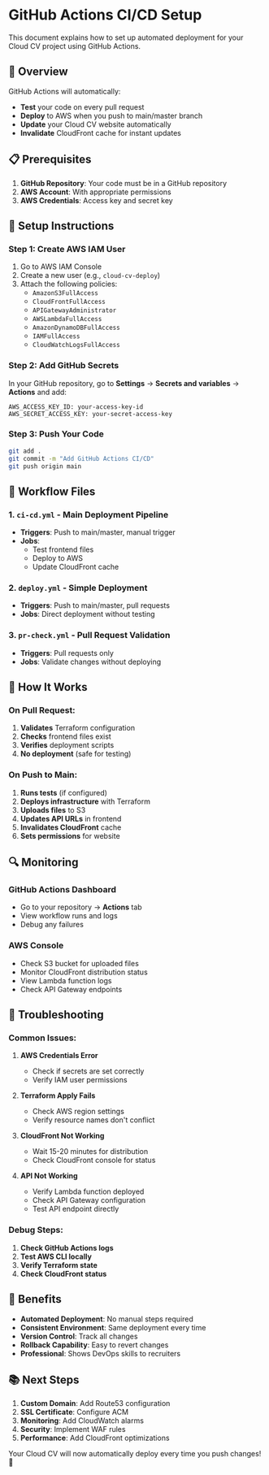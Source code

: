 # GitHub Actions CI/CD Setup

This document explains how to set up automated deployment for your Cloud CV project using GitHub Actions.

## 🚀 Overview

GitHub Actions will automatically:
- **Test** your code on every pull request
- **Deploy** to AWS when you push to main/master branch
- **Update** your Cloud CV website automatically
- **Invalidate** CloudFront cache for instant updates

## 📋 Prerequisites

1. **GitHub Repository**: Your code must be in a GitHub repository
2. **AWS Account**: With appropriate permissions
3. **AWS Credentials**: Access key and secret key

## 🔧 Setup Instructions

### Step 1: Create AWS IAM User

1. Go to AWS IAM Console
2. Create a new user (e.g., `cloud-cv-deploy`)
3. Attach the following policies:
   - `AmazonS3FullAccess`
   - `CloudFrontFullAccess`
   - `APIGatewayAdministrator`
   - `AWSLambdaFullAccess`
   - `AmazonDynamoDBFullAccess`
   - `IAMFullAccess`
   - `CloudWatchLogsFullAccess`

### Step 2: Add GitHub Secrets

In your GitHub repository, go to **Settings** → **Secrets and variables** → **Actions** and add:

```
AWS_ACCESS_KEY_ID: your-access-key-id
AWS_SECRET_ACCESS_KEY: your-secret-access-key
```

### Step 3: Push Your Code

```bash
git add .
git commit -m "Add GitHub Actions CI/CD"
git push origin main
```

## 🔄 Workflow Files

### 1. `ci-cd.yml` - Main Deployment Pipeline
- **Triggers**: Push to main/master, manual trigger
- **Jobs**: 
  - Test frontend files
  - Deploy to AWS
  - Update CloudFront cache

### 2. `deploy.yml` - Simple Deployment
- **Triggers**: Push to main/master, pull requests
- **Jobs**: Direct deployment without testing

### 3. `pr-check.yml` - Pull Request Validation
- **Triggers**: Pull requests only
- **Jobs**: Validate changes without deploying

## 🎯 How It Works

### On Pull Request:
1. **Validates** Terraform configuration
2. **Checks** frontend files exist
3. **Verifies** deployment scripts
4. **No deployment** (safe for testing)

### On Push to Main:
1. **Runs tests** (if configured)
2. **Deploys infrastructure** with Terraform
3. **Uploads files** to S3
4. **Updates API URLs** in frontend
5. **Invalidates CloudFront** cache
6. **Sets permissions** for website

## 🔍 Monitoring

### GitHub Actions Dashboard
- Go to your repository → **Actions** tab
- View workflow runs and logs
- Debug any failures

### AWS Console
- Check S3 bucket for uploaded files
- Monitor CloudFront distribution status
- View Lambda function logs
- Check API Gateway endpoints

## 🚨 Troubleshooting

### Common Issues:

1. **AWS Credentials Error**
   - Check if secrets are set correctly
   - Verify IAM user permissions

2. **Terraform Apply Fails**
   - Check AWS region settings
   - Verify resource names don't conflict

3. **CloudFront Not Working**
   - Wait 15-20 minutes for distribution
   - Check CloudFront console for status

4. **API Not Working**
   - Verify Lambda function deployed
   - Check API Gateway configuration
   - Test API endpoint directly

### Debug Steps:

1. **Check GitHub Actions logs**
2. **Test AWS CLI locally**
3. **Verify Terraform state**
4. **Check CloudFront status**

## 🎉 Benefits

- **Automated Deployment**: No manual steps required
- **Consistent Environment**: Same deployment every time
- **Version Control**: Track all changes
- **Rollback Capability**: Easy to revert changes
- **Professional**: Shows DevOps skills to recruiters

## 📚 Next Steps

1. **Custom Domain**: Add Route53 configuration
2. **SSL Certificate**: Configure ACM
3. **Monitoring**: Add CloudWatch alarms
4. **Security**: Implement WAF rules
5. **Performance**: Add CloudFront optimizations

Your Cloud CV will now automatically deploy every time you push changes! 🚀
